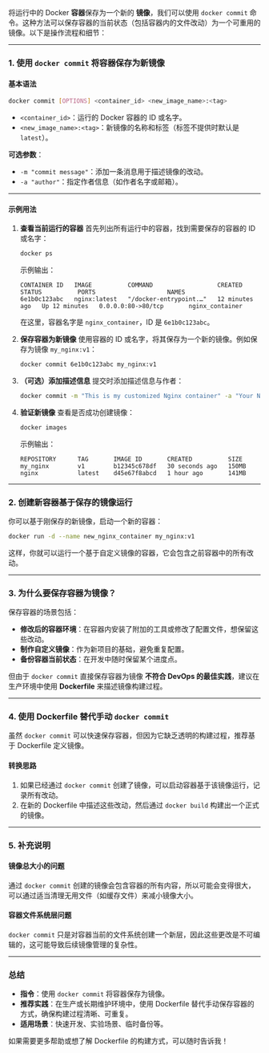 将运行中的 Docker **容器**保存为一个新的 **镜像**，我们可以使用 `docker commit` 命令。这种方法可以保存容器的当前状态（包括容器内的文件改动）为一个可重用的镜像。以下是操作流程和细节：

---

### **1. 使用 `docker commit` 将容器保存为新镜像**

#### **基本语法**
```bash
docker commit [OPTIONS] <container_id> <new_image_name>:<tag>
```

- `<container_id>`：运行的 Docker 容器的 ID 或名字。
- `<new_image_name>:<tag>`：新镜像的名称和标签（标签不提供时默认是 `latest`）。

**可选参数**：
- `-m "commit message"`：添加一条消息用于描述镜像的改动。
- `-a "author"`：指定作者信息（如作者名字或邮箱）。

---

#### **示例用法**

1. **查看当前运行的容器**
   首先列出所有运行中的容器，找到需要保存的容器的 ID 或名字：
   ```bash
   docker ps
   ```

   示例输出：
   ```
   CONTAINER ID   IMAGE          COMMAND                  CREATED          STATUS          PORTS                    NAMES
   6e1b0c123abc   nginx:latest   "/docker-entrypoint.…"   12 minutes ago   Up 12 minutes   0.0.0.0:80->80/tcp       nginx_container
   ```

   在这里，容器名字是 `nginx_container`，ID 是 `6e1b0c123abc`。

2. **保存容器为新镜像**
   使用容器的 ID 或名字，将其保存为一个新的镜像。例如保存为镜像 `my_nginx:v1`：
   ```bash
   docker commit 6e1b0c123abc my_nginx:v1
   ```

3. **（可选）添加描述信息**
   提交时添加描述信息与作者：
   ```bash
   docker commit -m "This is my customized Nginx container" -a "Your Name <your_email@example.com>" 6e1b0c123abc my_nginx:v1
   ```

4. **验证新镜像**
   查看是否成功创建镜像：
   ```bash
   docker images
   ```

   示例输出：
   ```
   REPOSITORY      TAG       IMAGE ID       CREATED          SIZE
   my_nginx        v1        b12345c678df   30 seconds ago   150MB
   nginx           latest    d45e67f8abcd   1 hour ago       141MB
   ```

---

### **2. 创建新容器基于保存的镜像运行**

你可以基于刚保存的新镜像，启动一个新的容器：
```bash
docker run -d --name new_nginx_container my_nginx:v1
```

这样，你就可以运行一个基于自定义镜像的容器，它会包含之前容器中的所有改动。

---

### **3. 为什么要保存容器为镜像？**

保存容器的场景包括：
- **修改后的容器环境**：在容器内安装了附加的工具或修改了配置文件，想保留这些改动。
- **制作自定义镜像**：作为新项目的基础，避免重复配置。
- **备份容器当前状态**：在开发中随时保留某个进度点。

但由于 `docker commit` 直接保存容器为镜像 **不符合 DevOps 的最佳实践**，建议在生产环境中使用 **Dockerfile** 来描述镜像构建过程。

---

### **4. 使用 Dockerfile 替代手动 `docker commit`**

虽然 `docker commit` 可以快速保存容器，但因为它缺乏透明的构建过程，推荐基于 Dockerfile 定义镜像。

#### **转换思路**
1. 如果已经通过 `docker commit` 创建了镜像，可以启动容器基于该镜像运行，记录所有改动。
2. 在新的 Dockerfile 中描述这些改动，然后通过 `docker build` 构建出一个正式的镜像。

---

### **5. 补充说明**

#### **镜像总大小的问题**
通过 `docker commit` 创建的镜像会包含容器的所有内容，所以可能会变得很大，可以通过适当清理无用文件（如缓存文件）来减小镜像大小。

#### **容器文件系统层问题**
`docker commit` 只是对容器当前的文件系统创建一个新层，因此这些更改是不可编辑的，这可能导致后续镜像管理的复杂性。

---

### 总结
- **指令**：使用 `docker commit` 将容器保存为镜像。
- **推荐实践**：在生产或长期维护环境中，使用 Dockerfile 替代手动保存容器的方式，确保构建过程清晰、可重复。
- **适用场景**：快速开发、实验场景、临时备份等。

如果需要更多帮助或想了解 Dockerfile 的构建方式，可以随时告诉我！